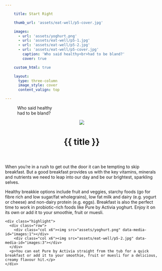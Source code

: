 ```yaml
---

    title: Start Right

    thumb_url: 'assets/eat-well/p5-cover.jpg'

    images:
      - url: 'assets/yoghurt.png'
      - url: 'assets/eat-well/p5-1.jpg'
      - url: 'assets/eat-well/p5-2.jpg'
      - url: 'assets/eat-well/p5-cover.jpg'
        caption: 'Who said healthy<br>had to be bland?'
        cover: true

    custom_html: true

    layout:
      type: three-column
      image_style: cover
      content_valign: top

---
```


<figure class="cover-area image" style="background-image: url({{cover.url}})">
  <figcaption class="inset">Who said healthy<br>had to be bland?</figcaption>
</figure>
<div class="content">
  <header>
    <img src="assets/eat-well/p5-1.jpg" data-media-id="images:2">
    <h1 class="title">{{ title }}</h1>
  </header>

  <div class="body">
    <p>When you’re in a rush to get out the door it can be tempting to skip breakfast. But a good breakfast provides us with the key vitamins, minerals and nutrients we need to leap into our day and be our brightest, sparkling selves.</p>
    <p>Healthy breakkie options include fruit and veggies, starchy foods (go for fibre rich and low sugar/fat wholegrains), low fat milk and dairy (e.g. yogurt or cheese) and non-dairy protein (e.g. eggs). Breakfast is also the perfect time to work in probiotic-rich foods like Pure by Activia yoghurt. Enjoy it on its own or add it to your smoothie, fruit or muesli.</p>

    <div class="highlight">
      <div class="row">
        <div class="col x6"><img src="assets/yoghurt.png" data-media-id="images:1"></div>
        <div class="col x6"><img src="assets/eat-well/p5-2.jpg" data-media-id="images:3"></div>
      </div>
      <p>You can eat Pure by Activia straight from the tub for a quick breakfast or add it to your smoothie, fruit or muesli for a delicious, creamy flavour hit.</p>
    </div>
  </div>
</div>
